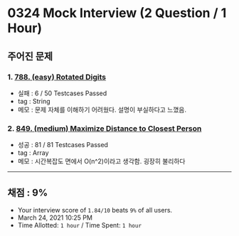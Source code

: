 # 0324 Mock Interview (2 Question / 1 Hour)

## 주어진 문제

### 1. [788. (easy) Rotated Digits](https://leetcode.com/problems/rotated-digits/)

- 실패 : 6 / 50 Testcases Passed
- tag : String
- 메모 : 문제 자체를 이해하기 어려웠다. 설명이 부실하다고 느꼈음.

### 2. [849. (medium) Maximize Distance to Closest Person](https://leetcode.com/problems/maximize-distance-to-closest-person/)

- 성공 : 81 / 81 Testcases Passed
- tag : Array
- 메모 : 시간복잡도 면에서 O(n^2)이라고 생각함. 굉장히 불리하다

---

## 채점 : 9%

- Your interview score of `1.84/10` beats `9%` of all users.
- March 24, 2021 10:25 PM
- Time Allotted: `1 hour` / Time Spent: `1 hour`

